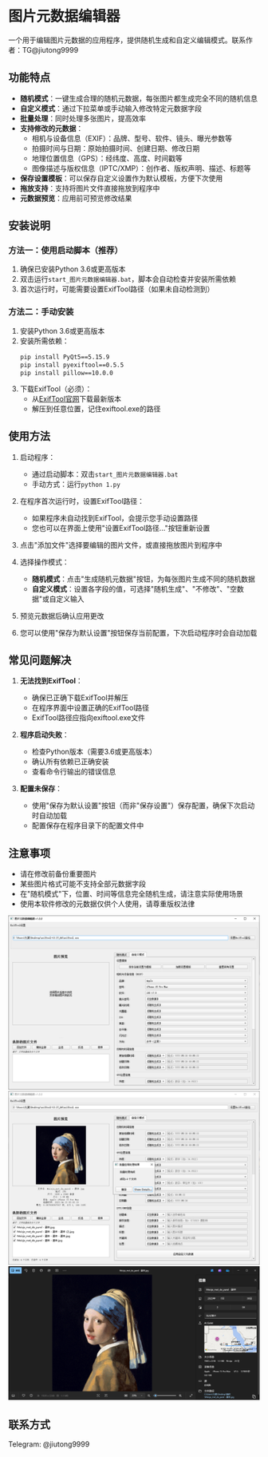 # 图片元数据编辑器

一个用于编辑图片元数据的应用程序，提供随机生成和自定义编辑模式。联系作者：TG@jiutong9999

## 功能特点

- **随机模式**：一键生成合理的随机元数据，每张图片都生成完全不同的随机信息
- **自定义模式**：通过下拉菜单或手动输入修改特定元数据字段
- **批量处理**：同时处理多张图片，提高效率
- **支持修改的元数据**：
  - 相机与设备信息（EXIF）：品牌、型号、软件、镜头、曝光参数等
  - 拍摄时间与日期：原始拍摄时间、创建日期、修改日期
  - 地理位置信息（GPS）：经纬度、高度、时间戳等
  - 图像描述与版权信息（IPTC/XMP）：创作者、版权声明、描述、标题等
- **保存设置模板**：可以保存自定义设置作为默认模板，方便下次使用
- **拖放支持**：支持将图片文件直接拖放到程序中
- **元数据预览**：应用前可预览修改结果

## 安装说明

### 方法一：使用启动脚本（推荐）
1. 确保已安装Python 3.6或更高版本
2. 双击运行`start_图片元数据编辑器.bat`，脚本会自动检查并安装所需依赖
3. 首次运行时，可能需要设置ExifTool路径（如果未自动检测到）

### 方法二：手动安装
1. 安装Python 3.6或更高版本
2. 安装所需依赖：
   ```
   pip install PyQt5==5.15.9
   pip install pyexiftool==0.5.5
   pip install pillow==10.0.0
   ```
3. 下载ExifTool（必须）：
   - 从[ExifTool官网](https://exiftool.org/)下载最新版本
   - 解压到任意位置，记住exiftool.exe的路径

## 使用方法

1. 启动程序：
   - 通过启动脚本：双击`start_图片元数据编辑器.bat`
   - 手动方式：运行`python 1.py`
   
2. 在程序首次运行时，设置ExifTool路径：
   - 如果程序未自动找到ExifTool，会提示您手动设置路径
   - 您也可以在界面上使用"设置ExifTool路径..."按钮重新设置
   
3. 点击"添加文件"选择要编辑的图片文件，或直接拖放图片到程序中
4. 选择操作模式：
   - **随机模式**：点击"生成随机元数据"按钮，为每张图片生成不同的随机数据
   - **自定义模式**：设置各字段的值，可选择"随机生成"、"不修改"、"空数据"或自定义输入
5. 预览元数据后确认应用更改
6. 您可以使用"保存为默认设置"按钮保存当前配置，下次启动程序时会自动加载

## 常见问题解决

1. **无法找到ExifTool**：
   - 确保已正确下载ExifTool并解压
   - 在程序界面中设置正确的ExifTool路径
   - ExifTool路径应指向exiftool.exe文件

2. **程序启动失败**：
   - 检查Python版本（需要3.6或更高版本）
   - 确认所有依赖已正确安装
   - 查看命令行输出的错误信息

3. **配置未保存**：
   - 使用"保存为默认设置"按钮（而非"保存设置"）保存配置，确保下次启动时自动加载
   - 配置保存在程序目录下的配置文件中

## 注意事项

- 请在修改前备份重要图片
- 某些图片格式可能不支持全部元数据字段
- 在"随机模式"下，位置、时间等信息完全随机生成，请注意实际使用场景
- 使用本软件修改的元数据仅供个人使用，请尊重版权法律

  
![图片描述](1.png) ![图片描述](2.png) ![图片描述](3.png)


## 联系方式

Telegram: @jiutong9999 
